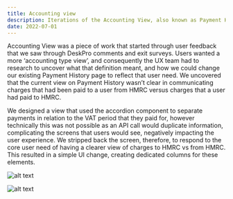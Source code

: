 ```yaml
---
title: Accounting view
description: Iterations of the Accounting View, also known as Payment History
date: 2022-07-01
---
```




Accounting View was a piece of work that started through user feedback that we saw through DeskPro comments and exit surveys. Users wanted a more ‘accounting type view’, and consequently the UX team had to research to uncover what that definition meant, and how we could change our existing Payment History page to reflect that user need. We uncovered that the current view on Payment History wasn’t clear in communicating charges that had been paid to a user from HMRC versus charges that a user had paid to HMRC.

We designed a view that used the accordion component to separate payments in relation to the VAT period that they paid for, however technically this was not possible as an API call would duplicate information, complicating the screens that users would see, negatively impacting the user experience. We stripped back the screen, therefore, to respond to the core user need of having a clearer view of charges to HMRC vs from HMRC. This resulted in a simple UI change, creating dedicated columns for these elements.



![alt text](/payment-history/payment-history-4-0.png "Before")

![alt text](/payment-history/payment-history-4-5.png "After")

